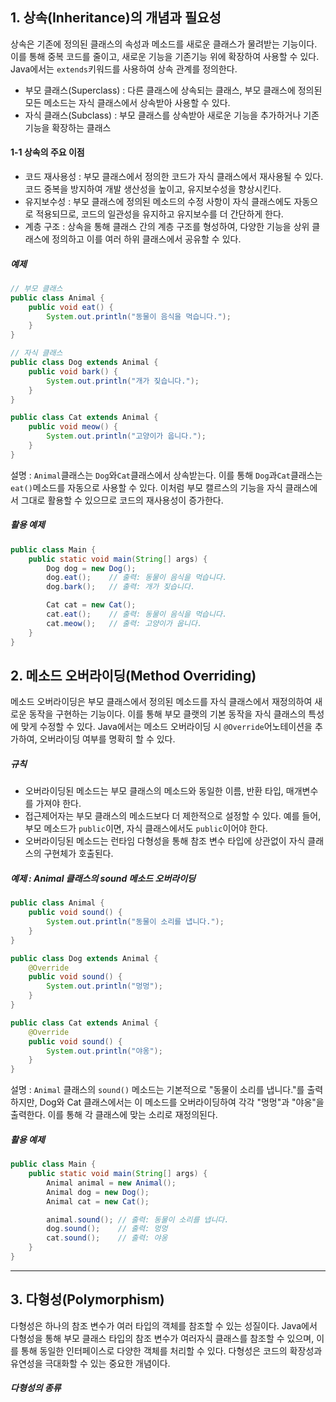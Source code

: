 ## 1. 상속(Inheritance)의 개념과 필요성
상속은 기존에 정의된 클래스의 속성과 메소드를 새로운 클래스가 물려받는 기능이다. 이를 통해 중복 코드를 줄이고, 새로운 기능을 기존기능 위에 확장하여 사용할 수 있다. Java에서는 ```extends```키워드를 사용하여 상속 관계를 정의한다.
+ 부모 클래스(Superclass) : 다른 클래스에 상속되는 클래스, 부모 클래스에 정의된 모든 메소드는 자식 클래스에서 상속받아 사용할 수 있다.
+ 자식 클래스(Subclass) : 부모 클래스를 상속받아 새로운 기능을 추가하거나 기존 기능을 확장하는 클래스

#### 1-1 상속의 주요 이점
+ 코드 재사용성 : 부모 클래스에서 정의한 코드가 자식 클래스에서 재사용될 수 있다. 코드 중복을 방지하여 개발 생산성을 높이고, 유지보수성을 향상시킨다.
+ 유지보수성 : 부모 클래스에 정의된 메소드의 수정 사항이 자식 클래스에도 자동으로 적용되므로, 코드의 일관성을 유지하고 유지보수를 더 간단하게 한다.
+ 계층 구조 : 상속을 통해 클래스 간의 계층 구조를 형성하여, 다양한 기능을 상위 클래스에 정의하고 이를 여러 하위 클래스에서 공유할 수 있다.

##### 예제
```java
// 부모 클래스
public class Animal {
    public void eat() {
        System.out.println("동물이 음식을 먹습니다.");
    }
}

// 자식 클래스
public class Dog extends Animal {
    public void bark() {
        System.out.println("개가 짖습니다.");
    }
}

public class Cat extends Animal {
    public void meow() {
        System.out.println("고양이가 웁니다.");
    }
}
```
설명 : ```Animal```클래스는 ```Dog```와```Cat```클래스에서 상속받는다. 이를 통해 ```Dog```과```Cat```클래스는 ```eat()```메소드를 자동으로 사용할 수 있다. 이처럼 부모 캘르스의 기능을 자식 클래스에서 그대로 활용할 수 있으므로 코드의 재사용성이 증가한다.

##### 활용 예제
```java
public class Main {
    public static void main(String[] args) {
        Dog dog = new Dog();
        dog.eat();    // 출력: 동물이 음식을 먹습니다.
        dog.bark();   // 출력: 개가 짖습니다.

        Cat cat = new Cat();
        cat.eat();    // 출력: 동물이 음식을 먹습니다.
        cat.meow();   // 출력: 고양이가 웁니다.
    }
}
```

## 2. 메소드 오버라이딩(Method Overriding)
메소드 오버라이딩은 부모 클래스에서 정의된 메소드를 자식 클래스에서 재정의하여 새로운 동작을 구현하는 기능이다. 이를 통해 부모 클랫의 기본 동작을 자식 클래스의 특성에 맞게 수정할 수 있다. Java에서는 메소드 오버라이딩 시 ```@Override```어노테이션을 추가하여, 오버라이딩 여부를 명확히 할 수 있다.
##### 규칙
+ 오버라이딩된 메소드는 부모 클래스의 메소드와 동일한 이름, 반환 타입, 매개변수를 가져야 한다.
+ 접근제어자는 부모 클래스의 메소드보다 더 제한적으로 설정할 수 있다. 예를 들어, 부모 메소드가 ```public```이면, 자식 클래스에서도 ```public```이어야 한다.
+ 오버라이딩된 메소드는 런타임 다형성을 통해 참조 변수 타입에 상관없이 자식 클래스의 구현체가 호출된다.

##### 예제 : Animal 클래스의 sound 메소드 오버라이딩
```java
public class Animal {
    public void sound() {
        System.out.println("동물이 소리를 냅니다.");
    }
}

public class Dog extends Animal {
    @Override
    public void sound() {
        System.out.println("멍멍");
    }
}

public class Cat extends Animal {
    @Override
    public void sound() {
        System.out.println("야옹");
    }
}
```
설명 : ```Animal``` 클래스의 ```sound()``` 메소드는 기본적으로 "동물이 소리를 냅니다."를 출력하지만, Dog와 Cat 클래스에서는 이 메소드를 오버라이딩하여 각각 "멍멍"과 "야옹"을 출력한다. 이를 통해 각 클래스에 맞는 소리로 재정의된다.

##### 활용 예제
```java
public class Main {
    public static void main(String[] args) {
        Animal animal = new Animal();
        Animal dog = new Dog();
        Animal cat = new Cat();

        animal.sound(); // 출력: 동물이 소리를 냅니다.
        dog.sound();    // 출력: 멍멍
        cat.sound();    // 출력: 야옹
    }
}
```
--------------------------
## 3. 다형성(Polymorphism)
다형성은 하나의 참조 변수가 여러 타입의 객체를 참조할 수 있는 성질이다. Java에서 다형성을 통해 부모 클래스 타입의 참조 변수가 여러자식 클래스를 참조할 수 있으며, 이를 통해 동일한 인터페이스로 다양한 객체를 처리할 수 있다. 다형성은 코드의 확장성과 유연성을 극대화할 수 있는 중요한 개념이다.
##### 다형성의 종류
